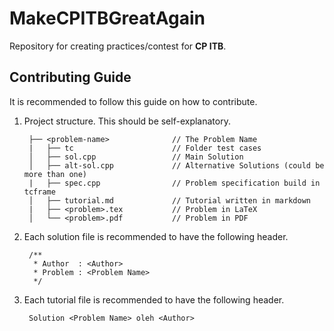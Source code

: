 # MakeCPITBGreatAgain

Repository for creating practices/contest for **CP ITB**.

## Contributing Guide

It is recommended to follow this guide on how to contribute.

1. Project structure. This should be self-explanatory.

        ├── <problem-name>              // The Problem Name
        |   ├── tc                      // Folder test cases
        │   ├── sol.cpp                 // Main Solution
        │   ├── alt-sol.cpp             // Alternative Solutions (could be more than one)
        |   ├── spec.cpp                // Problem specification build in tcframe
        │   ├── tutorial.md             // Tutorial written in markdown
        |   ├── <problem>.tex           // Problem in LaTeX
        │   └── <problem>.pdf           // Problem in PDF
  

2. Each solution file is recommended to have the following header.

        /**
         * Author  : <Author>
         * Problem : <Problem Name>
         */

3. Each tutorial file is recommended to have the following header.


        Solution <Problem Name> oleh <Author>
